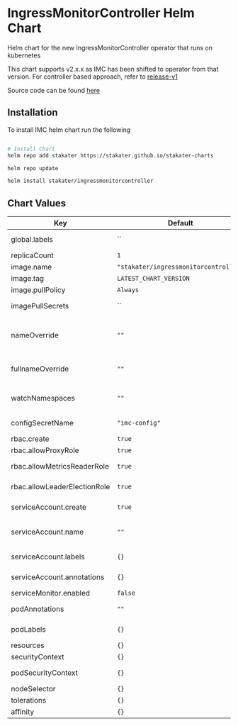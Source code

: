 # IngressMonitorController Helm Chart

Helm chart for the new IngressMonitorController operator that runs on kubernetes

This chart supports v2.x.x as IMC has been shifted to operator from that version. For controller based approach, refer to [release-v1](https://github.com/stakater/IngressMonitorController/tree/release-v1/deployments/kubernetes)

Source code can be found [here](https://github.com/stakater/IngressMonitorController)

## Installation

To install IMC helm chart run the following

```sh

# Install Chart
helm repo add stakater https://stakater.github.io/stakater-charts

helm repo update

helm install stakater/ingressmonitorcontroller
```

## Chart Values

| Key                          | Default                               | Description                                                                                    |
|------------------------------|---------------------------------------|------------------------------------------------------------------------------------------------|
| global.labels                | ``                                    | Labels to be added to all components                                                           |
| replicaCount                 | `1`                                   | Replicas for operator                                                                          |
| image.name                   | `"stakater/ingressmonitorcontroller"` | Image repository                                                                               |
| image.tag                    | `LATEST_CHART_VERSION`                | Tag of the Image                                                                               |
| image.pullPolicy             | `Always`                              | Pull policy for the image                                                                      |
| imagePullSecrets             | ``                                    | List of secrets used to pull images                                                            |
| nameOverride                 | `""`                                  | Partial override for ingress-monitor-controller.fullname template (will keep the release name) |
| fullnameOverride             | `""`                                  | Full override for ingress-monitor-controller.fullname template                                 |
| watchNamespaces              | `""`                                  | Comma separated namespace names, set empty to watch all namespaces                             |
| configSecretName             | `"imc-config"`                        | Name of secret that contains configuration                                                     |
| rbac.create                  | `true`                                | Whether to create RBAC                                                                         |
| rbac.allowProxyRole          | `true`                                | Whether to create RBAC for proxy                                                               |
| rbac.allowMetricsReaderRole  | `true`                                | Whether to create RBAC for metrics-reader                                                      |
| rbac.allowLeaderElectionRole | `true`                                | Whether to create leader-election                                                              |
| serviceAccount.create        | `true`                                | Whether to create serviceAccount                                                               |
| serviceAccount.name          | `""`                                  | Name for ServiceAccount, if empty the default chart name will be used                          |
| serviceAccount.labels        | `{}`                                  | Additional labels on ServiceAccount                                                            |
| serviceAccount.annotations   | `{}`                                  | Additional annotations on ServiceAccount                                                       |
| serviceMonitor.enabled       | `false`                               | Create ServiceMonitor for metrics                                                              |
| podAnnotations               | `""`                                  | Additional annotations on deployment                                                           |
| podLabels                    | `{}`                                   | Additional labels for the Pod template                                                         |
| resources                    | `{}`                                  | Requests/Limits for operator                                                                   |
| securityContext              | `{}`                                  | Override for SecurityContext                                                                   |
| podSecurityContext           | `{}`                                  | Override for deployment.Spec.securityContext                                                   |
| nodeSelector                 | `{}`                                  | Override for NodeSelector                                                                      |
| tolerations                  | `{}`                                  | Override for Tolerations                                                                       |
| affinity                     | `{}`                                  | Override for Affinity                                                                          |
